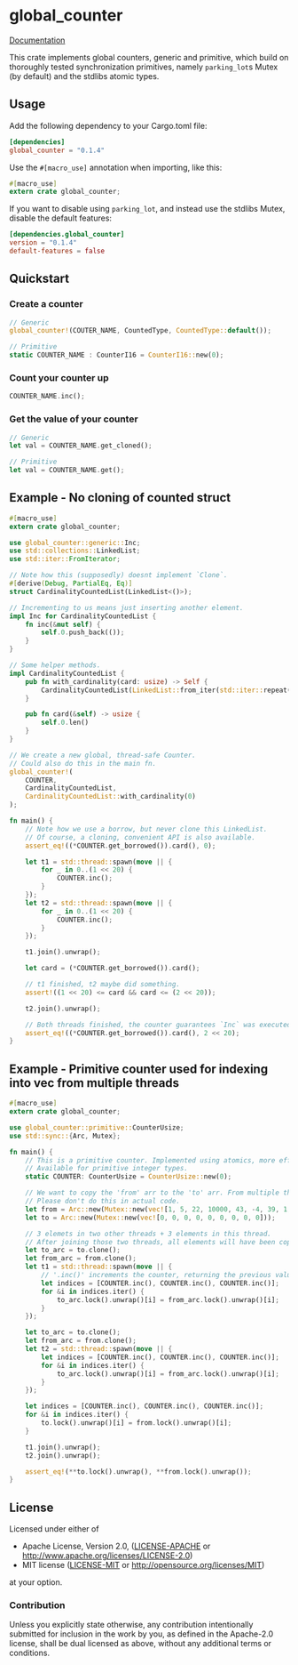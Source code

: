 # global_counter

[Documentation](https://docs.rs/global_counter/*/global_counter/)

This crate implements global counters, generic and primitive, which build on thoroughly tested synchronization primitives, namely `parking_lot`s Mutex (by default) and the stdlibs atomic types.

## Usage

Add the following dependency to your Cargo.toml file:

```toml
[dependencies]
global_counter = "0.1.4"
```

Use the `#[macro_use]` annotation when importing, like this:

```rust
#[macro_use]
extern crate global_counter;
```

If you want to disable using `parking_lot`, and instead use the stdlibs Mutex, disable the default features:

```toml
[dependencies.global_counter]
version = "0.1.4"
default-features = false
```

## Quickstart

### Create a counter

```rust
// Generic
global_counter!(COUTER_NAME, CountedType, CountedType::default());

// Primitive
static COUNTER_NAME : CounterI16 = CounterI16::new(0);
```

### Count your counter up

```rust
COUNTER_NAME.inc();
```

### Get the value of your counter

```rust
// Generic
let val = COUNTER_NAME.get_cloned();

// Primitive
let val = COUNTER_NAME.get();
```

## Example - No cloning of counted struct

```rust
#[macro_use]
extern crate global_counter;

use global_counter::generic::Inc;
use std::collections::LinkedList;
use std::iter::FromIterator;

// Note how this (supposedly) doesnt implement `Clone`.
#[derive(Debug, PartialEq, Eq)]
struct CardinalityCountedList(LinkedList<()>);

// Incrementing to us means just inserting another element.
impl Inc for CardinalityCountedList {
    fn inc(&mut self) {
        self.0.push_back(());
    }
}

// Some helper methods.
impl CardinalityCountedList {
    pub fn with_cardinality(card: usize) -> Self {
        CardinalityCountedList(LinkedList::from_iter(std::iter::repeat(()).take(card)))
    }

    pub fn card(&self) -> usize {
        self.0.len()
    }
}

// We create a new global, thread-safe Counter.
// Could also do this in the main fn.
global_counter!(
    COUNTER,
    CardinalityCountedList,
    CardinalityCountedList::with_cardinality(0)
);

fn main() {
    // Note how we use a borrow, but never clone this LinkedList.
    // Of course, a cloning, convenient API is also available.
    assert_eq!((*COUNTER.get_borrowed()).card(), 0);

    let t1 = std::thread::spawn(move || {
        for _ in 0..(1 << 20) {
            COUNTER.inc();
        }
    });
    let t2 = std::thread::spawn(move || {
        for _ in 0..(1 << 20) {
            COUNTER.inc();
        }
    });

    t1.join().unwrap();

    let card = (*COUNTER.get_borrowed()).card();

    // t1 finished, t2 maybe did something.
    assert!((1 << 20) <= card && card <= (2 << 20));

    t2.join().unwrap();

    // Both threads finished, the counter guarantees `Inc` was executed 2 << 20 times.
    assert_eq!((*COUNTER.get_borrowed()).card(), 2 << 20);
}
```

## Example - Primitive counter used for indexing into vec from multiple threads

```rust
#[macro_use]
extern crate global_counter;

use global_counter::primitive::CounterUsize;
use std::sync::{Arc, Mutex};

fn main() {
    // This is a primitive counter. Implemented using atomics, more efficient than its generic equivalent.
    // Available for primitive integer types.
    static COUNTER: CounterUsize = CounterUsize::new(0);

    // We want to copy the 'from' arr to the 'to' arr. From multiple threads.
    // Please don't do this in actual code.
    let from = Arc::new(Mutex::new(vec![1, 5, 22, 10000, 43, -4, 39, 1, 2]));
    let to = Arc::new(Mutex::new(vec![0, 0, 0, 0, 0, 0, 0, 0, 0]));

    // 3 elemets in two other threads + 3 elements in this thread.
    // After joining those two threads, all elements will have been copied.
    let to_arc = to.clone();
    let from_arc = from.clone();
    let t1 = std::thread::spawn(move || {
        // '.inc()' increments the counter, returning the previous value.
        let indices = [COUNTER.inc(), COUNTER.inc(), COUNTER.inc()];
        for &i in indices.iter() {
            to_arc.lock().unwrap()[i] = from_arc.lock().unwrap()[i];
        }
    });

    let to_arc = to.clone();
    let from_arc = from.clone();
    let t2 = std::thread::spawn(move || {
        let indices = [COUNTER.inc(), COUNTER.inc(), COUNTER.inc()];
        for &i in indices.iter() {
            to_arc.lock().unwrap()[i] = from_arc.lock().unwrap()[i];
        }
    });

    let indices = [COUNTER.inc(), COUNTER.inc(), COUNTER.inc()];
    for &i in indices.iter() {
        to.lock().unwrap()[i] = from.lock().unwrap()[i];
    }

    t1.join().unwrap();
    t2.join().unwrap();

    assert_eq!(**to.lock().unwrap(), **from.lock().unwrap());
}
```

## License

Licensed under either of

 * Apache License, Version 2.0, ([LICENSE-APACHE](LICENSE-APACHE) or http://www.apache.org/licenses/LICENSE-2.0)
 * MIT license ([LICENSE-MIT](LICENSE-MIT) or http://opensource.org/licenses/MIT)

at your option.

### Contribution

Unless you explicitly state otherwise, any contribution intentionally submitted
for inclusion in the work by you, as defined in the Apache-2.0 license, shall be dual licensed as above, without any
additional terms or conditions.
